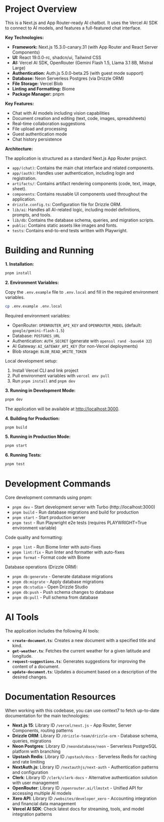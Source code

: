 # Project Overview

This is a Next.js and App Router-ready AI chatbot. It uses the Vercel AI SDK to connect to AI models, and features a full-featured chat interface.

**Key Technologies:**

*   **Framework:** Next.js 15.3.0-canary.31 (with App Router and React Server Components)
*   **UI:** React 19.0.0-rc, shadcn/ui, Tailwind CSS
*   **AI:** Vercel AI SDK, OpenRouter (Gemini Flash 1.5, Llama 3.1 8B, Mistral Large)
*   **Authentication:** Auth.js 5.0.0-beta.25 (with guest mode support)
*   **Database:** Neon Serverless Postgres (via Drizzle ORM)
*   **File Storage:** Vercel Blob
*   **Linting and Formatting:** Biome
*   **Package Manager:** pnpm

**Key Features:**

*   Chat with AI models including vision capabilities
*   Document creation and editing (text, code, images, spreadsheets)
*   Real-time collaboration suggestions
*   File upload and processing
*   Guest authentication mode
*   Chat history persistence

**Architecture:**

The application is structured as a standard Next.js App Router project.

*   `app/(chat)`: Contains the main chat interface and related components.
*   `app/(auth)`: Handles user authentication, including login and registration.
*   `artifacts/`: Contains artifact rendering components (code, text, image, sheet).
*   `components`: Contains reusable UI components used throughout the application.
*   `drizzle.config.ts`: Configuration file for Drizzle ORM.
*   `lib/ai`:  Handles all AI-related logic, including model definitions, prompts, and tools.
*   `lib/db`:  Contains the database schema, queries, and migration scripts.
*   `public`: Contains static assets like images and fonts.
*   `tests`: Contains end-to-end tests written with Playwright.

# Building and Running

**1. Installation:**

```bash
pnpm install
```

**2. Environment Variables:**

Copy the `.env.example` file to `.env.local` and fill in the required environment variables.

```bash
cp .env.example .env.local
```

Required environment variables:
- OpenRouter: `OPENROUTER_API_KEY` and `OPENROUTER_MODEL` (default: `google/gemini-flash-1.5`)
- Database: `POSTGRES_URL`
- Authentication: `AUTH_SECRET` (generate with `openssl rand -base64 32`)
- AI Gateway: `AI_GATEWAY_API_KEY` (for non-Vercel deployments)
- Blob storage: `BLOB_READ_WRITE_TOKEN`

Local development setup:
1. Install Vercel CLI and link project
2. Pull environment variables with `vercel env pull`
3. Run `pnpm install` and `pnpm dev`

**3. Running in Development Mode:**

```bash
pnpm dev
```

The application will be available at [http://localhost:3000](http://localhost:3000).

**4. Building for Production:**

```bash
pnpm build
```

**5. Running in Production Mode:**

```bash
pnpm start
```

**6. Running Tests:**

```bash
pnpm test
```

# Development Commands

Core development commands using pnpm:

- `pnpm dev` - Start development server with Turbo (http://localhost:3000)
- `pnpm build` - Run database migrations and build for production
- `pnpm start` - Start production server
- `pnpm test` - Run Playwright e2e tests (requires PLAYWRIGHT=True environment variable)

Code quality and formatting:
- `pnpm lint` - Run Biome linter with auto-fixes
- `pnpm lint:fix` - Run linter and formatter with auto-fixes
- `pnpm format` - Format code with Biome

Database operations (Drizzle ORM):
- `pnpm db:generate` - Generate database migrations
- `pnpm db:migrate` - Apply database migrations
- `pnpm db:studio` - Open Drizzle Studio
- `pnpm db:push` - Push schema changes to database
- `pnpm db:pull` - Pull schema from database

# AI Tools

The application includes the following AI tools:

*   **`create-document.ts`**: Creates a new document with a specified title and kind.
*   **`get-weather.ts`**: Fetches the current weather for a given latitude and longitude.
*   **`request-suggestions.ts`**: Generates suggestions for improving the content of a document.
*   **`update-document.ts`**: Updates a document based on a description of the desired changes.

# Documentation Resources

When working with this codebase, you can use context7 to fetch up-to-date documentation for the main technologies:

- **Next.js 15**: Library ID `/vercel/next.js` - App Router, Server Components, routing patterns
- **Drizzle ORM**: Library ID `/drizzle-team/drizzle-orm` - Database schema, queries, migrations
- **Neon Postgres**: Library ID `/neondatabase/neon` - Serverless PostgreSQL platform with branching
- **Upstash Redis**: Library ID `/upstash/docs` - Serverless Redis for caching and rate limiting
- **NextAuth.js**: Library ID `/nextauthjs/next-auth` - Authentication patterns and configuration
- **Clerk**: Library ID `/clerk/clerk-docs` - Alternative authentication solution with user management
- **OpenRouter**: Library ID `/openrouter.ai/llmstxt` - Unified API for accessing multiple AI models
- **Xero API**: Library ID `/websites/developer_xero` - Accounting integration and financial data management
- **Vercel AI SDK**: Check latest docs for streaming, tools, and model integration patterns
